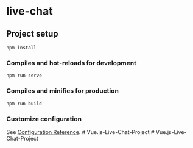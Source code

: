 # live-chat

## Project setup
```
npm install
```

### Compiles and hot-reloads for development
```
npm run serve
```

### Compiles and minifies for production
```
npm run build
```

### Customize configuration
See [Configuration Reference](https://cli.vuejs.org/config/).
#   V u e . j s - L i v e - C h a t - P r o j e c t  
 #   V u e . j s - L i v e - C h a t - P r o j e c t  
 